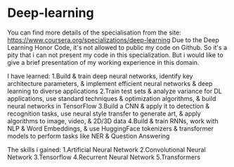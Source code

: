 # Deep-learning
You can find more details of the specialisation from the site: https://www.coursera.org/specializations/deep-learning
Due to the Deep Learning Honor Code, it's not allowed to public my code on Github. So it's a pity that i can not present my code in this specialization.
But i would like to give a brief presentation of my working experience in this domain.

I have learned: 
1.Build & train deep neural networks, identify key architecture parameters, & implement efficient neural networks & deep learning to diverse applications
2.Train test sets & analyze variance for DL applications, use standard techniques & optimization algorithms, & build neural networks in TensorFlow
3.Build a CNN & apply it to detection & recognition tasks, use neural style transfer to generate art, & apply algorithms to image, video, & 2D/3D data
4.Build & train RNNs, work with NLP & Word Embeddings, & use HuggingFace tokenizers & transformer models to perform tasks like NER & Question Answering

The skills i gained:
1.Artificial Neural Network
2.Convolutional Neural Network
3.Tensorflow
4.Recurrent Neural Network
5.Transformers
